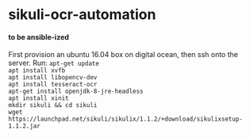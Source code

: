 # sikuli-ocr-automation

#### to be ansible-ized
First provision an ubuntu 16.04 box on digital ocean, then ssh onto the server.
Run:
`apt-get update`  
`apt install xvfb`  
`apt install libopencv-dev`  
`apt install tesseract-ocr`  
`apt-get install openjdk-8-jre-headless`  
`apt install xinit`  
`mkdir sikuli && cd sikuli`  
`wget https://launchpad.net/sikuli/sikulix/1.1.2/+download/sikulixsetup-1.1.2.jar`  
